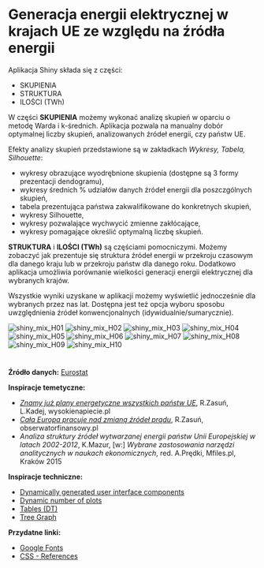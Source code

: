 # Generacja energii elektrycznej w krajach UE ze względu na źródła energii

Aplikacja Shiny składa się z części:
* SKUPIENIA
* STRUKTURA
* ILOŚCI (TWh)

W części **SKUPIENIA** możemy wykonać analizę skupień w oparciu o metodę Warda i k-średnich. 
Aplikacja pozwala na manualny dobór optymalnej liczby skupień, analizowanych źródeł energii, czy państw UE. 

Efekty analizy skupień przedstawione są w zakładkach *Wykresy, Tabela, Silhouette*: 
* wykresy obrazujące wyodrębnione skupienia (dostępne są 3 formy prezentacji dendogramu),
* wykresy średnich % udziałów danych źródeł energii dla poszczgólnych skupień,
* tabela prezentująca państwa zakwalifikowane do konkretnych skupień,
* wykresy Silhouette,
* wykresy pozwalające wychwycić zmienne zakłócające,
* wykresy pomagające określić optymalną liczbę skupień.


**STRUKTURA** i **ILOŚCI (TWh)** są częściami pomocniczymi. 
Możemy zobaczyć jak prezentuje się struktura źródeł energii w przekroju czasowym dla danego kraju lub w przekroju państw dla danego roku. Dodatkowo aplikacja umożliwia porównanie wielkości generacji energii elektrycznej dla wybranych krajów.

Wszystkie wyniki uzyskane w aplikacji możemy wyświetlić jednocześnie dla wybranych przez nas lat. 
Dostępna jest też opcja wyboru sposobu uwzględnienia źródeł konwencjonalnych (idywidualnie/sumarycznie).


![shiny_mix_H01](./shiny_mix_png/shiny_mix_H01.png)
![shiny_mix_H02](./shiny_mix_png/shiny_mix_H02.png)
![shiny_mix_H03](./shiny_mix_png/shiny_mix_H03.png)
![shiny_mix_H04](./shiny_mix_png/shiny_mix_H04.png)
![shiny_mix_H05](./shiny_mix_png/shiny_mix_H05.png)
![shiny_mix_H06](./shiny_mix_png/shiny_mix_H06.png)
![shiny_mix_H07](./shiny_mix_png/shiny_mix_H07.png)
![shiny_mix_H08](./shiny_mix_png/shiny_mix_H08.png)
![shiny_mix_H09](./shiny_mix_png/shiny_mix_H09.png)
![shiny_mix_H10](./shiny_mix_png/shiny_mix_H10.png)


# 
**Źródło danych:** [Eurostat](http://appsso.eurostat.ec.europa.eu/nui/show.do?dataset=nrg_105m&lang=en)

**Inspiracje temetyczne:**
* *[Znamy już plany energetyczne wszystkich państw UE](https://wysokienapiecie.pl/17458-znamy-juz-plany-energetyczne-wszystkich-panstw-ue/)*, R.Zasuń, L.Kadej, wysokienapiecie.pl 
* *[Cała Europa pracuje nad zmianą źródeł prądu](https://www.obserwatorfinansowy.pl/forma/rotator/cala-europa-pracuje-nad-zmiana-zrodel-pradu/)*, R.Zasuń, obserwatorfinansowy.pl
* *Analiza struktury źródeł wytwarzanej energii państw Unii Europejskiej w latach 2002-2012*, K.Mazur, 
[w:] *Wybrane zastosowania narzędzi analitycznych w naukach ekonomicznych*, red. A.Prędki, Mfiles.pl, Kraków 2015

**Inspiracje techniczne:**
* [Dynamically generated user interface components](https://shiny.rstudio.com/gallery/dynamic-ui.html)
* [Dynamic number of plots](https://gist.github.com/wch/5436415/)
* [Tables (DT)](https://www.displayr.com/how-to-create-customized-tables-in-displayr-using-r/)
* [Tree Graph](http://www.gastonsanchez.com/visually-enforced/resources/2014/07/05/Pretty-tree-graph/)

**Przydatne linki:**
* [Google Fonts](https://fonts.google.com/?selection.family)
* [CSS - References](https://developer.mozilla.org/en-US/docs/Web/CSS)





